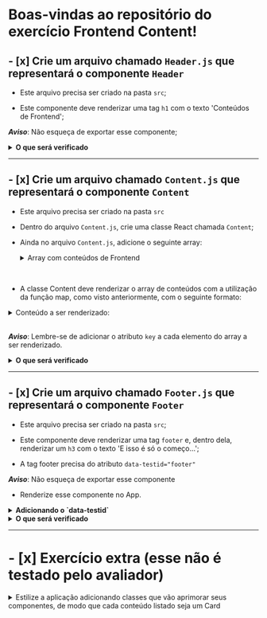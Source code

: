# Boas-vindas ao repositório do exercício Frontend Content!

## - [x] Crie um arquivo chamado `Header.js` que representará o componente `Header`

- Este arquivo precisa ser criado na pasta `src`;

- Este componente deve renderizar uma tag `h1` com o texto 'Conteúdos de Frontend';

***Aviso***: Não esqueça de exportar esse componente;

<details>
  <summary><strong>O que será verificado</strong></summary><br />

- Se o componente foi criado na pasta correta e renderiza uma tag `h1`;

- Se a tag `h1` é renderizada no App com o texto 'Conteúdos de Frontend';

</details>

---

## - [x] Crie um arquivo chamado `Content.js` que representará o componente `Content`

- Este arquivo precisa ser criado na pasta `src`

- Dentro do arquivo `Content.js`, crie uma classe React chamada `Content`;

- Ainda no arquivo `Content.js`, adicione o seguinte array:

  <details>
    <summary>Array com conteúdos de Frontend</summary>

    ```JS
        const conteudos = [
          {
            nome: 'JavaScript assíncrono',
            bloco: 9,
            status: 'já aprendi'
          },
          {
            nome: 'Composição de Componentes',
            bloco: 10,
            status: 'estou aprendendo',
          },
          {
            nome: 'Composição de Estados',
            bloco: 11,
            status: 'aprenderei'
          },
          {
            nome: 'Redux',
            bloco: 15,
            status: 'aprenderei'
          },
        ];
    ```
  </details>
<br />

- A classe Content deve renderizar o array de conteúdos com a utilização da função map, como visto anteriormente, com o seguinte formato:

<details>
<summary>Conteúdo a ser renderizado:</summary>


  ```JS
  Eu `Status do conteúdo` o conteúdo `Nome do conteúdo` no bloco `Bloco do conteúdo`
  ```

</details>
<br />

***Aviso***: Lembre-se de adicionar o atributo `key` a cada elemento do array a ser renderizado.

<details>
  <summary><strong>O que será verificado</strong></summary><br />

- Se o componente `Content` foi criado na pasta correta e renderiza uma `ul`;

- Se o componente `Content` é renderizado no `App`, com as mensagens corretas;

</details>

---

## - [x] Crie um arquivo chamado `Footer.js` que representará o componente `Footer`

- Este arquivo precisa ser criado na pasta `src`;

- Este componente deve renderizar uma tag `footer` e, dentro dela, renderizar um `h3` com o texto 'E isso é só o começo...';

- A tag footer precisa do atributo `data-testid="footer"`

***Aviso***: Não esqueça de exportar esse componente

- Renderize esse componente no App.

<details>
  <summary><strong>Adicionando o `data-testid`</strong></summary><br />
  
  Para que o avaliador consiga encontrar o elemento, é preciso que o `footer` tenha o atributo `data-testid`. Você pode adicioná-lo da seguinte forma:
  
  ```js
    <footer data-testid="footer">
      ...
    </footer>
  ```

</details>

<details>
  <summary><strong>O que será verificado</strong></summary><br />

- Se o componente `Footer` foi criado na pasta correta e renderiza uma tag `footer`;

- Se o componente `Footer` é renderizado na tela com a mensagem correta dentro de uma tag `h3`;

</details>

---

# - [x] Exercício extra (esse não é testado pelo avaliador)

<details>
  <summary> Estilize a aplicação adicionando classes que vão aprimorar seus componentes, de modo que cada conteúdo listado seja um Card</summary><br />

- Para adicionar uma classe de estilização em um elemento HTML, utilize o atributo className:
